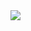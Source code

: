 <img src="https://capsule-render.vercel.app/api?type=waving&height=300&section=header&text=Hello%20Everyone!&fontSize=90&color=gradient&animation=fadeIn" />
<!--
**Himanshu02Pr/Himanshu02Pr** is a ✨ _special_ ✨ repository because its `README.md` (this file) appears on your GitHub profile.

Here are some ideas to get you started:

- 🔭 I’m currently working on ...
- 🌱 I’m currently learning ...
- 👯 I’m looking to collaborate on ...
- 🤔 I’m looking for help with ...
- 💬 Ask me about ...
- 📫 How to reach me: ...
- 😄 Pronouns: ...
- ⚡ Fun fact: ...
-->
